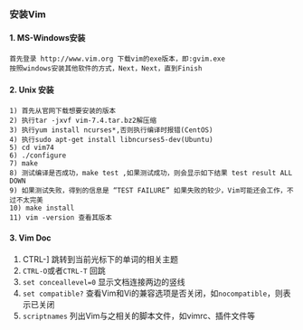 ### 安装Vim

#### 1. MS-Windows安装

```
首先登录 http://www.vim.org 下载vim的exe版本，即:gvim.exe      
按照windows安装其他软件的方式，Next，Next，直到Finish
```

#### 2. Unix 安装

```
1) 首先从官网下载想要安装的版本    
2) 执行tar -jxvf vim-7.4.tar.bz2解压缩         
3) 执行yum install ncurses*,否则执行编译时报错(CentOS)      
4) 执行sudo apt-get install libncurses5-dev(Ubuntu)    
5) cd vim74      
6) ./configure         
7) make        
8) 测试编译是否成功，make test ,如果测试成功，则会显示如下结果 test result ALL DOWN       
9) 如果测试失败，得到的信息是 “TEST FAILURE” 如果失败的较少，Vim可能还会工作，不过不太完美      
10) make install      
11) vim -version 查看其版本     
```

#### 3. Vim Doc

1. CTRL-] 跳转到当前光标下的单词的相关主题
2. `CTRL-O`或者`CTRL-T` 回跳
3. `set conceallevel=0` 显示文档连接两边的竖线
4. `set compatible?` 查看Vim和Vi的兼容选项是否关闭，如`nocompatible`，则表示已关闭
5. `scriptnames` 列出Vim与之相关的脚本文件，如vimrc、插件文件等




